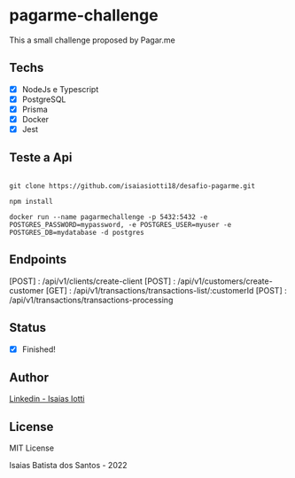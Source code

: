 # pagarme-challenge
This a small challenge proposed by Pagar.me

## Techs

- [X] NodeJs e Typescript
- [X] PostgreSQL
- [X] Prisma
- [X] Docker
- [X] Jest

## Teste a Api

```git

git clone https://github.com/isaiasiotti18/desafio-pagarme.git

npm install

docker run --name pagarmechallenge -p 5432:5432 -e POSTGRES_PASSWORD=mypassword, -e POSTGRES_USER=myuser -e POSTGRES_DB=mydatabase -d postgres

```

## Endpoints

[POST] : /api/v1/clients/create-client
[POST] : /api/v1/customers/create-customer
[GET] : /api/v1/transactions/transactions-list/:customerId
[POST] : /api/v1/transactions/transactions-processing

## Status

- [X] Finished!

## Author

[Linkedin - Isaias Iotti](www.linkedin.com/in/isaiasiotti)

## License

MIT License

Isaias Batista dos Santos - 2022

